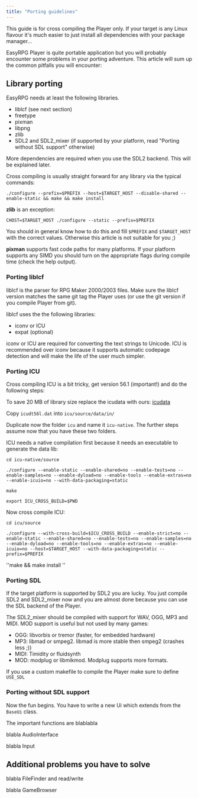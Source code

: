 ```yaml
---
title: "Porting guidelines"
---
```

This guide is for cross compiling the Player only. If your target is any Linux flavour it's much easier to just install all dependencies with your package manager...

EasyRPG Player is quite portable application but you will probably encounter some problems in your porting adventure. This article will sum up the common pitfalls you will encounter:

## Library porting

EasyRPG needs at least the following libraries.

-   liblcf (see next section)
-   freetype
-   pixman
-   libpng
-   zlib
-   SDL2 and SDL2_mixer (if supported by your platform, read "Porting without SDL support" otherwise)

More dependencies are required when you use the SDL2 backend. This will be explained later.

Cross compiling is usually straight forward for any library via the typical commands:

`./configure --prefix=$PREFIX --host=$TARGET_HOST --disable-shared --enable-static && make && make install`

**zlib** is an exception:

`CHOST=$TARGET_HOST ./configure --static --prefix=$PREFIX`

You should in general know how to do this and fill `$PREFIX` and `$TARGET_HOST` with the correct values. Otherwise this article is not suitable for you ;)

**pixman** supports fast code paths for many platforms. If your platform supports any SIMD you should turn on the appropriate flags during compile time (check the help output).

### Porting liblcf

liblcf is the parser for RPG Maker 2000/2003 files. Make sure the liblcf version matches the same git tag the Player uses (or use the git version if you compile Player from git).

liblcf uses the the following libraries:

-   iconv or ICU
-   expat (optional)

iconv or ICU are required for converting the text strings to Unicode. ICU is recommended over iconv because it supports automatic codepage detection and will make the life of the user much simpler.

### Porting ICU

Cross compiling ICU is a bit tricky, get version 56.1 (important!) and do the following steps:

To save 20 MB of library size replace the icudata with ours: [icudata](https://ci.easyrpg.org/job/icudata/lastSuccessfulBuild/artifact/icu/source/data/out/icudata.tar.gz)

Copy `icudt56l.dat` into `icu/source/data/in/`

Duplicate now the folder `icu` and name it `icu-native`. The further steps assume now that you have these two folders.

ICU needs a native compilation first because it needs an executable to generate the data lib:

`cd icu-native/source`

`./configure --enable-static --enable-shared=no --enable-tests=no --enable-samples=no --enable-dyload=no --enable-tools --enable-extras=no --enable-icuio=no --with-data-packaging=static`

`make`

`export ICU_CROSS_BUILD=$PWD`

Now cross compile ICU:

`cd icu/source`

`./configure --with-cross-build=$ICU_CROSS_BUILD --enable-strict=no --enable-static --enable-shared=no --enable-tests=no --enable-samples=no --enable-dyload=no --enable-tools=no --enable-extras=no --enable-icuio=no --host=$TARGET_HOST --with-data-packaging=static --prefix=$PREFIX`

''make && make install ''

### Porting SDL

If the target platform is supported by SDL2 you are lucky. You just compile SDL2 and SDL2_mixer now and you are almost done because you can use the SDL backend of the Player.

The SDL2_mixer should be compiled with support for WAV, OGG, MP3 and MIDI. MOD support is useful but not used by many games:

-   OGG: libvorbis or tremor (faster, for embedded hardware)
-   MP3: libmad or smpeg2. libmad is more stable then smpeg2 (crashes less ;))
-   MIDI: Timidity or fluidsynth
-   MOD: modplug or libmikmod. Modplug supports more formats.

If you use a custom makefile to compile the Player make sure to define `USE_SDL`

### Porting without SDL support

Now the fun begins. You have to write a new Ui which extends from the `BaseUi` class.

The important functions are blablabla

blabla AudioInterface

blabla Input

## Additional problems you have to solve

blabla FileFinder and read/write

blabla GameBrowser
